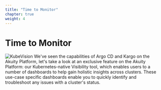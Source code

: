 ```yaml
---
title: "Time to Monitor"
chapter: true
weight: 4
---
```


# Time to Monitor
![KubeVision](/images/KubeVisionExplorer.png)
We've seen the capabilities of Argo CD and Kargo on the Akuity Platform, let's take a look at an exclusive feature on the Akuity Platform: our Kubernetes-native Visibility tool, which enables users to a number of dashboards to help gain holistic insights across clusters. These use-case specific dashboards enable you to quickly identify and troubleshoot any issues with a cluster's status.